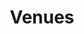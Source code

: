 ---
title: Venues
permalink: "/venues/"
layout: tiles
searchable: true
order: 3
spacing: col-xs-6 col-sm-4 col-lg-3
description: "Check out rare and unofficial photos, videos and bootlegs from gigs in Dunedin since 2014 until now from over 17 local venues!"
double_header: true
source: pages
---